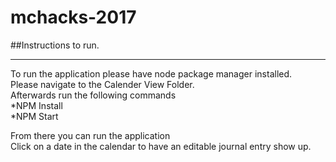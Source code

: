 # mchacks-2017

##Instructions to run. 
___
  To run the application please have node package manager installed.  
  Please navigate to the Calender View Folder.  
  Afterwards run the following commands  
  *NPM Install  
  *NPM Start  
  
  From there you can run the application  
  Click on a date in the calendar to have an editable journal entry show up.  
  
